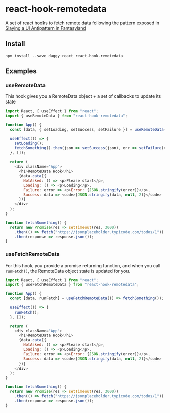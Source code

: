 # react-hook-remotedata

A set of react hooks to fetch remote data following the pattern exposed in [Slaying a UI Antipattern in Fantasyland](https://medium.com/javascript-inside/slaying-a-ui-antipattern-in-fantasyland-907cbc322d2a)

## Install

```
npm install --save daggy react react-hook-remotedata
```

## Examples

### useRemoteData

This hook gives you a RemoteData object + a set of callbacks to update its state

```js
import React, { useEffect } from "react";
import { useRemoteData } from "react-hook-remotedata";

function App() {
  const [data, { setLoading, setSuccess, setFailure }] = useRemoteData();

  useEffect(() => {
    setLoading();
    fetchSomething().then(json => setSuccess(json), err => setFailure(err));
  }, []);

  return (
    <div className="App">
      <h1>RemoteData Hook</h1>
      {data.cata({
        NotAsked: () => <p>Please start</p>,
        Loading: () => <p>Loading</p>,
        Failure: error => <p>Error: {JSON.stringify(error)}</p>,
        Success: data => <code>{JSON.stringify(data, null, 2)}</code>
      })}
    </div>
  );
}

function fetchSomething() {
  return new Promise(res => setTimeout(res, 3000))
    .then(() => fetch("https://jsonplaceholder.typicode.com/todos/1"))
    .then(response => response.json());
}
```

### useFetchRemoteData

For this hook, you provide a promise returning function, and when you call `runFetch()`, the RemoteData object state is updated for you.

```js
import React, { useEffect } from "react";
import { useFetchRemoteData } from "react-hook-remotedata";

function App() {
  const [data, runFetch] = useFetchRemoteData(() => fetchSomething());

  useEffect(() => {
    runFetch();
  }, []);

  return (
    <div className="App">
      <h1>RemoteData Hook</h1>
      {data.cata({
        NotAsked: () => <p>Please start</p>,
        Loading: () => <p>Loading</p>,
        Failure: error => <p>Error: {JSON.stringify(error)}</p>,
        Success: data => <code>{JSON.stringify(data, null, 2)}</code>
      })}
    </div>
  );
}

function fetchSomething() {
  return new Promise(res => setTimeout(res, 3000))
    .then(() => fetch("https://jsonplaceholder.typicode.com/todos/1"))
    .then(response => response.json());
}
```
